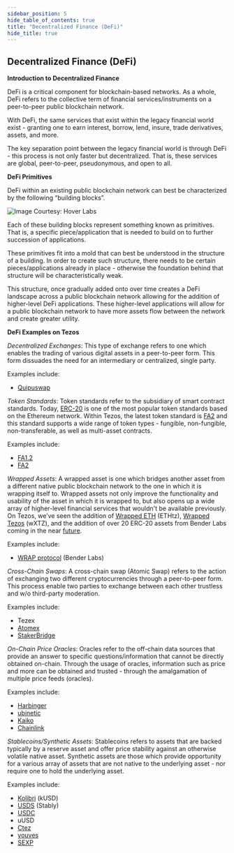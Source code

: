 ```yaml
---
sidebar_position: 5
hide_table_of_contents: true
title: "Decentralized Finance (DeFi)"
hide_title: true
---
```


## Decentralized Finance (DeFi)

**Introduction to Decentralized Finance**

DeFi is a critical component for blockchain-based networks. As a whole, DeFi refers to the collective term of financial services/instruments on a peer-to-peer public blockchain network. 

With DeFi, the same services that exist within the legacy financial world exist - granting one to earn interest, borrow, lend, insure, trade derivatives, assets, and more. 

The key separation point between the legacy financial world is through DeFi - this process is not only faster but decentralized. That is, these services are global, peer-to-peer, pseudonymous, and open to all. 

**DeFi Primitives**

DeFi within an existing public blockchain network can best be characterized by the following “building blocks”.

![Image Courtesy: Hover Labs](https://lh6.googleusercontent.com/OuuApvquNadbIuQASbaMmItrEEfXhD-NCAt_b1mljnW-uUMn_4P9R3rPgw8cWzIlp7EkHmJR08mxpO1uV1eUOTt3ZkUiSbmkINajYFj6YuoVcDoOC4uXzCCta0n04e98cgc9teTx)

Each of these building blocks represent something known as primitives. That is, a specific piece/application that is needed to build on to further succession of applications. 

These primitives fit into a mold that can best be understood in the structure of a building. In order to create such structure, there needs to be certain pieces/applications already in place - otherwise the foundation behind that structure will be characteristically weak. 

This structure, once gradually added onto over time creates a DeFi landscape across a public blockchain network allowing for the addition of higher-level DeFi applications. These higher-level applications will allow for a public blockchain network to have more assets flow between the network and create greater utility.  
  
**DeFi Examples on Tezos**

_Decentralized Exchanges_: This type of exchange refers to one which enables the trading of various digital assets in a peer-to-peer form. This form dissuades the need for an intermediary or centralized, single party. 

Examples include: 

* [Quipuswap](https://quipuswap.com/swap) 

_Token Standards_: Token standards refer to the subsidiary of smart contract standards. Today, [ERC-20](https://ethereum.org/en/developers/docs/standards/tokens/) is one of the most popular token standards based on the Ethereum network. Within Tezos, the latest token standard is [FA2](https://gitlab.com/tezos/tzip/-/blob/master/proposals/tzip-12/tzip-12.md%20) and this standard supports a wide range of token types - fungible, non-fungible, non-transferable, as well as multi-asset contracts. 

Examples include:

* [FA1.2](https://assets.tqtezos.com/docs/token-contracts/fa12/1-fa12-intro/)
* [FA2](https://gitlab.com/tezos/tzip/-/blob/master/proposals/tzip-12/tzip-12.md)

_Wrapped Assets_: A wrapped asset is one which bridges another asset from a different native public blockchain network to the one in which it is wrapping itself to. Wrapped assets not only improve the functionality and usability of the asset in which it is wrapped to, but also opens up a wide array of higher-level financial services that wouldn't be available previously. On Tezos, we’ve seen the addition of [Wrapped ETH](https://decrypt.co/51860/wrapped-eth-comes-to-tezos-as-it-takes-on-ethereum-defi-market?utm_campaign=auto&utm_medium=social&utm_source=twitter) \(ETHtz\), [Wrapped Tezos](https://medium.com/stakerdao/the-wrapped-tezos-wxtz-beta-guide-6917fa70116e) \(wXTZ\), and the addition of over 20 ERC-20 assets from Bender Labs coming in the near [future](https://cryptoslate.com/20-ethereum-erc-20-tokens-will-be-coming-to-tezos-xtz-defi-in-q1-2021/). 

Examples include: 

* [WRAP protocol](https://www.benderlabs.io/wrap) \(Bender Labs\)

_Cross-Chain Swaps_: A cross-chain swap \(Atomic Swap\) refers to the action of exchanging two different cryptocurrencies through a peer-to-peer form. This process enable two parties to exchange between each other trustless and w/o third-party moderation. 

Examples include: 

* Tezex
* [Atomex](https://atomex.me)
* [StakerBridge](https://medium.com/stakerdao/stakerbridge-eth-tez-is-live-1841cb75557d)

_On-Chain Price Oracles_: Oracles refer to the off-chain data sources that provide an answer to specific questions/information that cannot be directly obtained on-chain. Through the usage of oracles, information such as price and more can be obtained and trusted - through the amalgamation of multiple price feeds \(oracles\). 

Examples include: 

* [Harbinger](https://github.com/tacoinfra/harbinger)
* [ubinetic](https://ubinetic.com)
* [Kaiko](https://www.kaiko.com) 
* [Chainlink](https://blog.chain.link/smartpy-receives-grant-to-integrate-chainlink-price-feeds-on-tezos/)

_Stablecoins/Synthetic Assets_: Stablecoins refers to assets that are backed typically by a reserve asset and offer price stability against an otherwise volatile native asset. Synthetic assets are those which provide opportunity for a various array of assets that are not native to the underlying asset - nor require one to hold the underlying asset. 

Examples include:

* [Kolibri](https://kolibri.finance/) \(kUSD\)
* [USDS](https://www.stably.io/) \(Stably\)
* [USDC](https://www.centre.io/blog/announcing-usdc-on-ten-new-blockchain-platforms)
* uUSD
* [Ctez](https://forum.tezosagora.org/t/ctez-a-synthetic-tez-backed-by-tez-for-better-composability-as-an-alternative-to-the-virtual-baker/2612)
* [youves](https://app.youves.com/) 
* [SEXP](https://sexp.exchange)      
   
  
  
  
  
  


  
  


